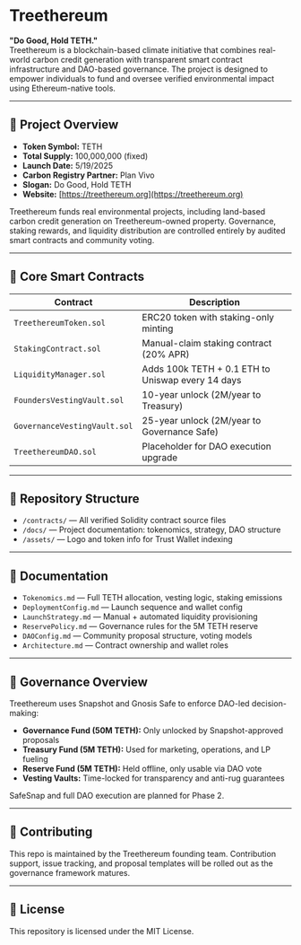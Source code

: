 # Treethereum

**"Do Good, Hold TETH."**  
Treethereum is a blockchain-based climate initiative that combines real-world carbon credit generation with transparent smart contract infrastructure and DAO-based governance. The project is designed to empower individuals to fund and oversee verified environmental impact using Ethereum-native tools.

---

## 🌱 Project Overview

- **Token Symbol:** TETH  
- **Total Supply:** 100,000,000 (fixed)  
- **Launch Date:** 5/19/2025  
- **Carbon Registry Partner:** Plan Vivo  
- **Slogan:** Do Good, Hold TETH  
- **Website:** [https://treethereum.org](https://treethereum.org)

Treethereum funds real environmental projects, including land-based carbon credit generation on Treethereum-owned property. Governance, staking rewards, and liquidity distribution are controlled entirely by audited smart contracts and community voting.

---

## 🔐 Core Smart Contracts

| Contract | Description |
|----------|-------------|
| `TreethereumToken.sol` | ERC20 token with staking-only minting |
| `StakingContract.sol` | Manual-claim staking contract (20% APR) |
| `LiquidityManager.sol` | Adds 100k TETH + 0.1 ETH to Uniswap every 14 days |
| `FoundersVestingVault.sol` | 10-year unlock (2M/year to Treasury) |
| `GovernanceVestingVault.sol` | 25-year unlock (2M/year to Governance Safe) |
| `TreethereumDAO.sol` | Placeholder for DAO execution upgrade |

---

## 📁 Repository Structure

- `/contracts/` — All verified Solidity contract source files
- `/docs/` — Project documentation: tokenomics, strategy, DAO structure
- `/assets/` — Logo and token info for Trust Wallet indexing

---

## 📄 Documentation

- `Tokenomics.md` — Full TETH allocation, vesting logic, staking emissions
- `DeploymentConfig.md` — Launch sequence and wallet config
- `LaunchStrategy.md` — Manual + automated liquidity provisioning
- `ReservePolicy.md` — Governance rules for the 5M TETH reserve
- `DAOConfig.md` — Community proposal structure, voting models
- `Architecture.md` — Contract ownership and wallet roles

---

## 🧠 Governance Overview

Treethereum uses Snapshot and Gnosis Safe to enforce DAO-led decision-making:

- **Governance Fund (50M TETH):** Only unlocked by Snapshot-approved proposals
- **Treasury Fund (5M TETH):** Used for marketing, operations, and LP fueling
- **Reserve Fund (5M TETH):** Held offline, only usable via DAO vote
- **Vesting Vaults:** Time-locked for transparency and anti-rug guarantees

SafeSnap and full DAO execution are planned for Phase 2.

---

## 🤝 Contributing

This repo is maintained by the Treethereum founding team. Contribution support, issue tracking, and proposal templates will be rolled out as the governance framework matures.

---

## 📜 License

This repository is licensed under the MIT License.
